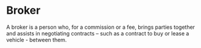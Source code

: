 ---
---

# Broker

A broker is a person who, for a commission or a fee, brings parties together and assists in negotiating contracts – such as a contract to buy or lease a vehicle - between them.

